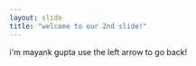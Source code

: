 ```yaml
---
layout: slide
title: "welcome to our 2nd slide!"
---
```

i'm mayank gupta
use the left arrow to go back!
